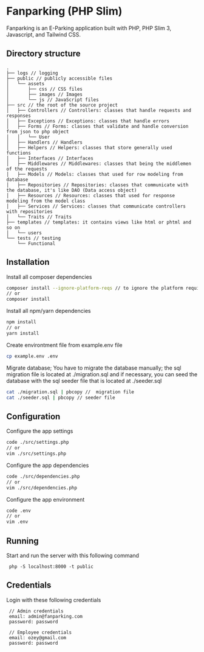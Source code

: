 # Fanparking (PHP Slim)

Fanparking is an E-Parking application built with PHP, PHP Slim 3, Javascript, and Tailwind CSS.

## Directory structure

```
.
├── logs // logging
├── public // publicly accessible files
│   └── assets
│       ├── css // CSS files
│       ├── images // Images
│       └── js // JavaScript files
├── src // the root of the source project
│   ├── Controllers // Controllers: classes that handle requests and responses
│   ├── Exceptions // Exceptions: classes that handle errors
│   ├── Forms // Forms: classes that validate and handle conversion from json to php object
│   │   └── User
│   ├── Handlers // Handlers
│   ├── Helpers // Helpers: classes that store generally used functions
│   ├── Interfaces // Interfaces
│   ├── Middlewares // Middlewares: classes that being the middlemen of the requests
│   ├── Models // Models: classes that used for row modeling from database
│   ├── Repositories // Repositories: classes that communicate with the database, it's like DAO (Data access object)
│   ├── Resources // Resources: classes that used for response modeling from the model class
│   ├── Services // Services: classes that communicate controllers with repositories
│   └── Traits // Traits
├── templates // templates: it contains views like html or phtml and so on
│   └── users
└── tests // testing
    └── Functional

```

## Installation

Install all composer dependencies

```sh
composer install --ignore-platform-reqs // to ignore the platform requirements
// or
composer install
```

Install all npm/yarn dependencies

```sh
npm install
// or
yarn install
```

Create environtment file from example.env file

```sh
cp example.env .env
```

Migrate database;
You have to migrate the database manually; the sql migration file is located at ./migration.sql and if necessary, you can seed the database with the sql seeder file that is located at ./seeder.sql

```sh
cat ./migration.sql | pbcopy //  migration file
cat ./seeder.sql | pbcopy // seeder file
```

## Configuration

Configure the app settings

```sh
code ./src/settings.php
// or
vim ./src/settings.php
```

Configure the app dependencies

```sh
code ./src/dependencies.php
// or
vim ./src/dependencies.php
```

Configure the app environment

```sh
code .env
// or
vim .env
```

## Running

Start and run the server with this following command

```
 php -S localhost:8000 -t public
```

## Credentials

Login with these following credentials

```
 // Admin credentials
 email: admin@fanparking.com
 password: password

 // Employee credentials
 email: ozey@gmail.com
 password: password

```
